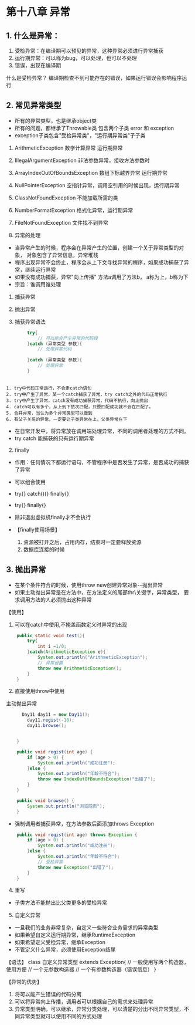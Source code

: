 # 第十八章 异常

## 1. 什么是异常：
1. 受检异常：在编译期可以预见的异常，这种异常必须进行异常捕获
2. 运行期异常：可以称为bug，可以处理，也可以不处理
3. 错误，出现在编译期

什么是受检异常？
编译期检查不到可能存在的错误，如果运行错误会影响程序运行





## 2. 常见异常类型

* 所有的异常类型，也是继承object类
* 所有的问题，都继承了Throwable类 包含两个子类 error 和 exception 
* exception子类包含"受检异常类"，"运行期异常类"子子类

1. ArithmeticException 数学计算异常 运行期异常
2. IllegalArgumentException 非法参数异常，接收方法参数时
3. ArrayIndexOutOfBoundsException 数组下标越界异常 运行期异常
4. NullPointerException 空指针异常，调用空引用的时候出现，运行期异常
5. ClassNotFoundException 不能加载所需的类
6. NumberFormatException 格式化异常，运行期异常
7. FileNotFoundException 文件找不到异常


3. 异常的处理

* 当异常产生的时候，程序会在异常产生的位置，创建一个关于异常类型的对象，
    对象包含了异常信息，异常堆栈
* 程序出现异常不会终止，程序会从上下文寻找异常的程序，如果成功捕获了异常，继续运行异常
* 如果没有成功捕获，异常"向上传播" 方法a调用了方法b， a称为上，b称为下
* 宗旨：谁调用谁处理

1. 捕获异常
2. 抛出异常


1. 捕获异常语法
```java
        try{
            // 可以能会产生异常的代码段
        }catch (异常类型 参数){
            // 处理异常代码
            
        }catch (异常类型 参数){
            // 处理异常
        }
        
```
    1. try中代码正常运行，不会走catch语句
    2. try中产生了异常，某一个catch捕获了异常，try catch之外的代码正常执行
    3. try中产生了异常，catch没有成功捕获异常，代码不执行，向上抛出
    4. catch可以有多个，从上到下依次匹配，只要匹配成功就不会在匹配了。
    5. 合并异常，当认为多个异常类型可以做到
    6. 有父子关系的异常，一定要让子类异常在上，父类异常在下
           

* 在日常开发中，将异常放在调用端处理异常，不同的调用者处理的方式不同。
* try catch 能捕获的只有运行期异常


2. finally 
* 作用：任何情况下都运行语句，不管程序中是否发生了异常，是否成功的捕获了异常
* 可以组合使用
* try{} catch(){} finally{}       
* try{} finally{}   
* 除非退出虚拟机finally才不会执行

* 【finally使用场景】
    1. 资源被打开之后，占用内存，结束时一定要释放资源
    2. 数据库连接的时候
   
   

## 3. 抛出异常
* 在某个条件符合的时候，使用throw new创建异常对象--抛出异常
* 如果主动抛出异常是在方法中，在方法定义的尾部thr\关键字，异常类型，
    要求调用方法的人必须抛出这种异常
    
【使用】
1. 可以在catch中使用,不掩盖函数定义时异常的出现
```java
	public static void test(){
		try{
			int i =1/0;
		}catch(ArithmeticException e){
			System.out.println("ArithmeticException");
			// 异常设置
			throw new ArithmeticException();
		}
	}


```

2. 直接使用throw中使用

主动抛出异常
```java
      Day11 day11 = new Day11();
        day11.regist(-10);
        day11.browse();


    }

    public void regist(int age) {
        if (age > 0) {
            System.out.println("成功注册");
        }else {
            System.out.println("年龄不符合");
            throw new IndexOutOfBoundsException("出错了");
        }
    }

    public void browse() {
        System.out.println("浏览网页");
    }
```


* 强制调用者捕获异常，在方法参数后面添加throws Exception
```java
    public void regist(int age) throws Exception {
        if (age > 0) {
            System.out.println("成功注册");
        }else {
            System.out.println("年龄不符合");
            // 受检异常
            throw new Exception("出错了");
        }
    }
```    


4. 重写

* 子类方法不能抛出比父类更多的受检异常



5. 自定义异常

* 一旦我们的业务非常复杂，自定义一些符合业务需求的异常类型
* 如果希望自定义运行期异常，继承RuntimeException
* 如果希望定义受检异常，继承Exception
* 不管定义什么异常，必须使用Exception结尾

【语法】
class 自定义异常类型 extends Exception{
    // 一般使用写两个构造器，使用方便
    // 一个无参数构造器
    // 一个有参数构造器（错误信息）
}


【异常的优势】
1. 将可以能产生错误的代码分离
2. 可以将异常向上传播，调用者可以根据自己的需求来处理异常
3. 异常类型明确，可以继承，异常分类处理，可以清楚的分出不同异常类型，不同异常类型就可以使用不同的方式处理

    



    
        









